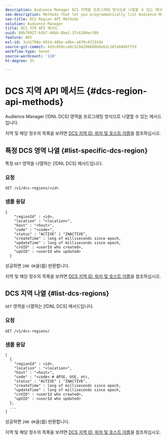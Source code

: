 ```yaml
---
description: Audience Manager DCS 지역을 프로그래밍 방식으로 나열할 수 있는 메서드입니다.
seo-description: Methods that let you programmatically list Audience Manager DCS regions.
seo-title: DCS Region API Methods
solution: Audience Manager
title: DCS 지역 API 메서드
uuid: 00b70927-b3b7-46bb-8be1-37c6100ecf80
feature: API
exl-id: 3cd1700e-6914-46be-a0be-a870c472343e
source-git-commit: 4d3c859cc4dc5294286680b0e63c287e0409f7fd
workflow-type: tm+mt
source-wordcount: '110'
ht-degree: 3%

---
```


# DCS 지역 API 메서드 {#dcs-region-api-methods}

Audience Manager [!DNL DCS] 영역을 프로그래밍 방식으로 나열할 수 있는 메서드입니다.

<!-- c_rest_api_regions.xml -->

지역 및 해당 정수의 목록을 보려면 [DCS 지역 ID, 위치 및 호스트 이름](../../api/dcs-intro/dcs-api-reference/dcs-regions.md)을 참조하십시오.

## 특정 DCS 영역 나열 {#list-specific-dcs-region}

특정 `GET` 영역을 나열하는 [!DNL DCS] 메서드입니다.

<!-- r_rest_api_regions_list_specific.xml -->

### 요청

`GET /v1/dcs-regions/`*`<id>`*

### 샘플 응답

```
{ 
    "regionId" : <id>, 
    "location" : "<location>",
    "host" : "<host>",
    "code" : "<code>",
    "status" : "ACTIVE" | "INACTIVE",
    "createTime" : long of milliseconds since epoch,
    "updateTime" : long of milliseconds since epoch,
    "crUID" : <userId who created>,
    "upUID" : <userId who updated>
  }
```

성공하면 `200 OK`을(를) 반환합니다.

지역 및 해당 정수의 목록을 보려면 [DCS 지역 ID, 위치 및 호스트 이름](../../api/dcs-intro/dcs-api-reference/dcs-regions.md)을 참조하십시오.

## DCS 지역 나열 {#list-dcs-regions}

`GET` 영역을 나열하는 [!DNL DCS] 메서드입니다.

<!-- r_rest_api_regions_list.xml -->

### 요청

`GET /v1/dcs-regions/`

### 샘플 응답

```
[
  { 
    "regionId" : <id>, 
    "location" : "<location>",
    "host" : "<host>",
    "code" : "<code> # APSE, USE, etc,
    "status" : "ACTIVE" | "INACTIVE",
    "createTime" : long of milliseconds since epoch,
    "updateTime" : long of milliseconds since epoch,
    "crUID" : <userId who created>,
    "upUID" : <userId who updated>
  },
  ...
]
```

성공하면 `200 OK`을(를) 반환합니다.

지역 및 해당 정수의 목록을 보려면 [DCS 지역 ID, 위치 및 호스트 이름](../../api/dcs-intro/dcs-api-reference/dcs-regions.md)을 참조하십시오.
